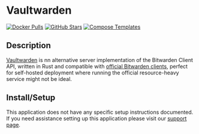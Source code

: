 # Vaultwarden

[![Docker Pulls](https://img.shields.io/docker/pulls/vaultwarden/server?style=flat-square&color=607D8B&label=docker%20pulls&logo=docker)](https://hub.docker.com/r/vaultwarden/server)
[![GitHub Stars](https://img.shields.io/github/stars/dani-garcia/vaultwarden?style=flat-square&color=607D8B&label=github%20stars&logo=github)](https://github.com/dani-garcia/vaultwarden)
[![Compose Templates](https://img.shields.io/static/v1?style=flat-square&color=607D8B&label=compose&message=templates)](https://github.com/GhostWriters/DockSTARTer/tree/main/compose/.apps/bitwarden)

## Description

[Vaultwarden](https://github.com/dani-garcia/vaultwarden) is nn alternative server implementation of the Bitwarden Client API, written in Rust and compatible with [official Bitwarden clients](https://bitwarden.com/download/), perfect for self-hosted deployment where running the official resource-heavy service might not be ideal.

## Install/Setup

This application does not have any specific setup instructions documented. If
you need assistance setting up this application please visit our
[support page](https://dockstarter.com/basics/support/).
